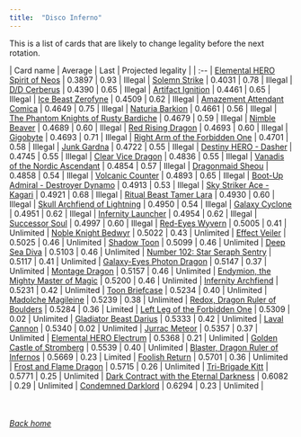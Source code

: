 ```yaml
---
title:  "Disco Inferno"
---
```


This is a list of cards that are likely to change legality before the next rotation.

| Card name | Average | Last | Projected legality |
| :-- |
[Elemental HERO Spirit of Neos](https://db.ygoprodeck.com/card/?search=Elemental%20HERO%20Spirit%20of%20Neos) | 0.3897 | 0.93 | Illegal |
[Solemn Strike](https://db.ygoprodeck.com/card/?search=Solemn%20Strike) | 0.4031 | 0.78 | Illegal |
[D/D Cerberus](https://db.ygoprodeck.com/card/?search=D/D%20Cerberus) | 0.4390 | 0.65 | Illegal |
[Artifact Ignition](https://db.ygoprodeck.com/card/?search=Artifact%20Ignition) | 0.4461 | 0.65 | Illegal |
[Ice Beast Zerofyne](https://db.ygoprodeck.com/card/?search=Ice%20Beast%20Zerofyne) | 0.4509 | 0.62 | Illegal |
[Amazement Attendant Comica](https://db.ygoprodeck.com/card/?search=Amazement%20Attendant%20Comica) | 0.4649 | 0.75 | Illegal |
[Naturia Barkion](https://db.ygoprodeck.com/card/?search=Naturia%20Barkion) | 0.4661 | 0.56 | Illegal |
[The Phantom Knights of Rusty Bardiche](https://db.ygoprodeck.com/card/?search=The%20Phantom%20Knights%20of%20Rusty%20Bardiche) | 0.4679 | 0.59 | Illegal |
[Nimble Beaver](https://db.ygoprodeck.com/card/?search=Nimble%20Beaver) | 0.4689 | 0.60 | Illegal |
[Red Rising Dragon](https://db.ygoprodeck.com/card/?search=Red%20Rising%20Dragon) | 0.4693 | 0.60 | Illegal |
[Gigobyte](https://db.ygoprodeck.com/card/?search=Gigobyte) | 0.4693 | 0.71 | Illegal |
[Right Arm of the Forbidden One](https://db.ygoprodeck.com/card/?search=Right%20Arm%20of%20the%20Forbidden%20One) | 0.4701 | 0.58 | Illegal |
[Junk Gardna](https://db.ygoprodeck.com/card/?search=Junk%20Gardna) | 0.4722 | 0.55 | Illegal |
[Destiny HERO - Dasher](https://db.ygoprodeck.com/card/?search=Destiny%20HERO%20-%20Dasher) | 0.4745 | 0.55 | Illegal |
[Clear Vice Dragon](https://db.ygoprodeck.com/card/?search=Clear%20Vice%20Dragon) | 0.4836 | 0.55 | Illegal |
[Vanadis of the Nordic Ascendant](https://db.ygoprodeck.com/card/?search=Vanadis%20of%20the%20Nordic%20Ascendant) | 0.4854 | 0.57 | Illegal |
[Dragonmaid Sheou](https://db.ygoprodeck.com/card/?search=Dragonmaid%20Sheou) | 0.4858 | 0.54 | Illegal |
[Volcanic Counter](https://db.ygoprodeck.com/card/?search=Volcanic%20Counter) | 0.4893 | 0.65 | Illegal |
[Boot-Up Admiral - Destroyer Dynamo](https://db.ygoprodeck.com/card/?search=Boot-Up%20Admiral%20-%20Destroyer%20Dynamo) | 0.4913 | 0.53 | Illegal |
[Sky Striker Ace - Kagari](https://db.ygoprodeck.com/card/?search=Sky%20Striker%20Ace%20-%20Kagari) | 0.4921 | 0.68 | Illegal |
[Ritual Beast Tamer Lara](https://db.ygoprodeck.com/card/?search=Ritual%20Beast%20Tamer%20Lara) | 0.4930 | 0.60 | Illegal |
[Skull Archfiend of Lightning](https://db.ygoprodeck.com/card/?search=Skull%20Archfiend%20of%20Lightning) | 0.4950 | 0.54 | Illegal |
[Galaxy Cyclone](https://db.ygoprodeck.com/card/?search=Galaxy%20Cyclone) | 0.4951 | 0.62 | Illegal |
[Infernity Launcher](https://db.ygoprodeck.com/card/?search=Infernity%20Launcher) | 0.4954 | 0.62 | Illegal |
[Successor Soul](https://db.ygoprodeck.com/card/?search=Successor%20Soul) | 0.4997 | 0.60 | Illegal |
[Red-Eyes Wyvern](https://db.ygoprodeck.com/card/?search=Red-Eyes%20Wyvern) | 0.5005 | 0.41 | Unlimited |
[Noble Knight Bedwyr](https://db.ygoprodeck.com/card/?search=Noble%20Knight%20Bedwyr) | 0.5022 | 0.43 | Unlimited |
[Effect Veiler](https://db.ygoprodeck.com/card/?search=Effect%20Veiler) | 0.5025 | 0.46 | Unlimited |
[Shadow Toon](https://db.ygoprodeck.com/card/?search=Shadow%20Toon) | 0.5099 | 0.46 | Unlimited |
[Deep Sea Diva](https://db.ygoprodeck.com/card/?search=Deep%20Sea%20Diva) | 0.5103 | 0.46 | Unlimited |
[Number 102: Star Seraph Sentry](https://db.ygoprodeck.com/card/?search=Number%20102:%20Star%20Seraph%20Sentry) | 0.5117 | 0.41 | Unlimited |
[Galaxy-Eyes Photon Dragon](https://db.ygoprodeck.com/card/?search=Galaxy-Eyes%20Photon%20Dragon) | 0.5147 | 0.37 | Unlimited |
[Montage Dragon](https://db.ygoprodeck.com/card/?search=Montage%20Dragon) | 0.5157 | 0.46 | Unlimited |
[Endymion, the Mighty Master of Magic](https://db.ygoprodeck.com/card/?search=Endymion,%20the%20Mighty%20Master%20of%20Magic) | 0.5200 | 0.46 | Unlimited |
[Infernity Archfiend](https://db.ygoprodeck.com/card/?search=Infernity%20Archfiend) | 0.5231 | 0.42 | Unlimited |
[Toon Briefcase](https://db.ygoprodeck.com/card/?search=Toon%20Briefcase) | 0.5234 | 0.40 | Unlimited |
[Madolche Magileine](https://db.ygoprodeck.com/card/?search=Madolche%20Magileine) | 0.5239 | 0.38 | Unlimited |
[Redox, Dragon Ruler of Boulders](https://db.ygoprodeck.com/card/?search=Redox,%20Dragon%20Ruler%20of%20Boulders) | 0.5284 | 0.36 | Limited |
[Left Leg of the Forbidden One](https://db.ygoprodeck.com/card/?search=Left%20Leg%20of%20the%20Forbidden%20One) | 0.5309 | 0.02 | Unlimited |
[Gladiator Beast Darius](https://db.ygoprodeck.com/card/?search=Gladiator%20Beast%20Darius) | 0.5333 | 0.42 | Unlimited |
[Laval Cannon](https://db.ygoprodeck.com/card/?search=Laval%20Cannon) | 0.5340 | 0.02 | Unlimited |
[Jurrac Meteor](https://db.ygoprodeck.com/card/?search=Jurrac%20Meteor) | 0.5357 | 0.37 | Unlimited |
[Elemental HERO Electrum](https://db.ygoprodeck.com/card/?search=Elemental%20HERO%20Electrum) | 0.5368 | 0.21 | Unlimited |
[Golden Castle of Stromberg](https://db.ygoprodeck.com/card/?search=Golden%20Castle%20of%20Stromberg) | 0.5539 | 0.40 | Unlimited |
[Blaster, Dragon Ruler of Infernos](https://db.ygoprodeck.com/card/?search=Blaster,%20Dragon%20Ruler%20of%20Infernos) | 0.5669 | 0.23 | Limited |
[Foolish Return](https://db.ygoprodeck.com/card/?search=Foolish%20Return) | 0.5701 | 0.36 | Unlimited |
[Frost and Flame Dragon](https://db.ygoprodeck.com/card/?search=Frost%20and%20Flame%20Dragon) | 0.5715 | 0.26 | Unlimited |
[Tri-Brigade Kitt](https://db.ygoprodeck.com/card/?search=Tri-Brigade%20Kitt) | 0.5771 | 0.25 | Unlimited |
[Dark Contract with the Eternal Darkness](https://db.ygoprodeck.com/card/?search=Dark%20Contract%20with%20the%20Eternal%20Darkness) | 0.6082 | 0.29 | Unlimited |
[Condemned Darklord](https://db.ygoprodeck.com/card/?search=Condemned%20Darklord) | 0.6294 | 0.23 | Unlimited |

<br>

###### [Back home](index)